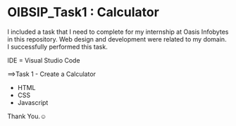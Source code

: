 # OIBSIP_Task1  : Calculator

I included a task that I need to complete for my internship at Oasis Infobytes in this repository.
Web design and development were related to my domain.
I successfully performed this task.

IDE = Visual Studio Code

==>Task 1 - Create a Calculator 
  - HTML
  - CSS
  - Javascript 

   Thank You.☺
  
